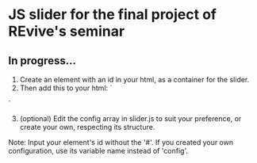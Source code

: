 # JS slider for the final project of REvive's seminar
## In progress...

1. Create an element with an id in your html, as a container for the slider.
2. Then add this to your html:
`<script src="slider.js"></script>
<script>slider('elementId', config);</script>`
3. (optional) Edit the config array in slider.js to suit your preference, or create your own, respecting its structure.

Note: Input your element's id without the '#'. If you created your own configuration, use its variable name instead of 'config'.
